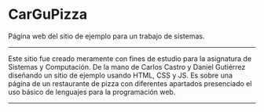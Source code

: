# CarGuPizza
Página web del sitio de ejemplo para un trabajo de sistemas.

----------------------------------------------------------------

Este sitio fue creado meramente con fines de estudio para la asignatura de Sistemas y Computación.
De la mano de Carlos Castro y Daniel Gutiérrez diseñando un sitio de ejemplo usando HTML, CSS y JS.
Es sobre una página de un restaurante de pizza con diferentes apartados presenciado el uso básico de lenguajes
para la programación web. 

----------------------------------------------------------------
